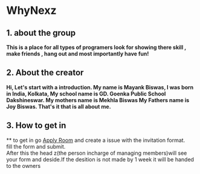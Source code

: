 # WhyNexz

## 1. about the group
**This is a place for all types of programers look for showing there skill , make friends , hang out and most importantly have fun!**
## 2. About the creator
**Hi, Let's start with a introduction. 
My name is Mayank Biswas,
I was born in India, Kolkata,
My school name is GD. Goenka Public School Dakshineswar.
My mothers name is Mekhla Biswas
My Fathers name is Joy Biswas.
That's it that is all about me.**

## 3. How to get in
**  to get in go [Apply Room]() and create a issue with the invitation format. <br> fill the form and submit. <br> After this the head z(the person incharge of managing members)will see your form and deside.If the desition is not made by 1 week it will be handed to the owners
